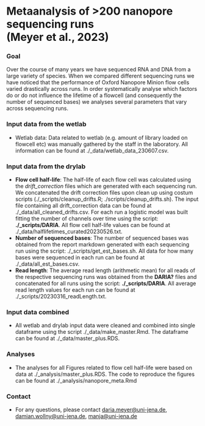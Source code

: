 # Metaanalysis of >200 nanopore sequencing runs <br /> (Meyer et al., 2023)

### Goal
Over the course of many years we have sequenced RNA and DNA from a large variety of species. When we compared different sequencing runs we have noticed that the performance of Oxford Nanopore Minion flow cells varied drastically across runs. In order systematically analyse which factors do or do not influence the lifetime of a flowcell (and consequently the number of sequenced bases) we analyses several parameters that vary across sequencing runs.

### Input data from the wetlab
- Wetlab data: Data related to wetlab (e.g. amount of library loaded on flowcell etc) was manually gathered by the staff in the laboratory. All information can be found at ./_data/wetlab_data_230607.csv.

### Input data from the drylab
- **Flow cell half-life**: The half-life of each flow cell was calculated using the *drift_correction* files which are generated with each sequencing run. We concatenated the drift correction files upon clean up using costum scripts (./_scripts/cleanup_drifts.R; ./scripts/cleanup_drifts.sh). The input file containing all drift_correction data can be found at ./_data/all_cleaned_drifts.csv. For each run a logistic model was built fitting the number of channels over time using the script: **./_scripts/DARIA**. All flow cell half-life values can be found at ./_data/halflifetimes_curated20230526.txt.
- **Number of sequenced bases**: The number of sequenced bases was obtained from the report markdown generated with each sequencing run using the script: ./_scripts/get_est_bases.sh. All data for how many bases were sequenced in each run can be found at ./_data/all_est_bases.csv.
- **Read length**: The average read length (arithmetic mean) for all reads of the respective sequencing runs was obtained from the **DARIA?** files and concatenated for all runs using the script: **./_scripts/DARIA**. All average read length values for each run can be found at ./_scripts/20230316_readLength.txt.

### Input data combined
- All wetlab and drylab input data were cleaned and combined into single dataframe using the script ./_data/make_master.Rmd. The dataframe can be found at ./_data/master_plus.RDS.

### Analyses
- The analyses for all Figures related to flow cell half-life were based on data at ./_analysis/master_plus.RDS. The code to reproduce the figures can be found at ./_analysis/nanopore_meta.Rmd

### Contact
- For any questions, please contact <daria.meyer@uni-jena.de>, <damian.wollny@uni-jena.de>, <manja@uni-jena.de>
